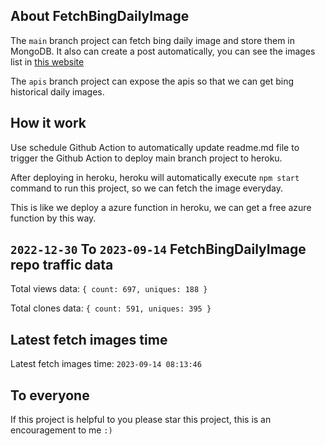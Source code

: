 ## About FetchBingDailyImage

The `main` branch project can fetch bing daily image and store them in MongoDB.
It also can create a post automatically, you can see the images list in [this website](https://oursalbum.netlify.app)

The `apis` branch project can expose the apis so that we can get bing historical daily images.

## How it work

Use schedule Github Action to automatically update readme.md file to trigger the Github Action to deploy main branch project to heroku.

After deploying in heroku, heroku will automatically execute `npm start` command to run this project, so we can fetch the image everyday.

This is like we deploy a azure function in heroku, we can get a free azure function by this way.

## `2022-12-30` To `2023-09-14` FetchBingDailyImage repo traffic data

Total views data: `{ count: 697, uniques: 188 }`

Total clones data: `{ count: 591, uniques: 395 }`

## Latest fetch images time

Latest fetch images time: `2023-09-14 08:13:46`

## To everyone

If this project is helpful to you please star this project, this is an encouragement to me `:)`



